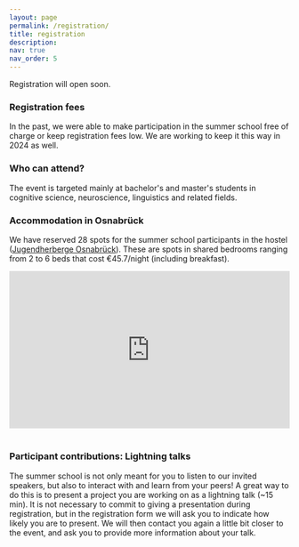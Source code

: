```yaml
---
layout: page
permalink: /registration/
title: registration
description: 
nav: true
nav_order: 5
---
```


<style>
	.map-container {
		position: relative;
		padding-bottom: 56.25%;
		height: 0;
		overflow: hidden;
	}

	.map-container iframe {
		position: absolute;
		top: 0;
		left: 0;
		width: 100%;
		height: 100%;
	}
</style>

Registration will open soon.

### Registration fees
In the past, we were able to make participation in the summer school free of charge or keep registration fees low. We are working to keep it this way in 2024 as well.

### Who can attend?
The event is targeted mainly at bachelor's and master's students in cognitive science, neuroscience, linguistics and related fields.

### Accommodation in Osnabrück
We have reserved 28 spots for the summer school participants in the hostel ([Jugendherberge Osnabrück](https://www.jugendherberge.de/jugendherbergen/osnabrueck/)). These are spots in shared bedrooms ranging from 2 to 6 beds that cost €45.7/night (including breakfast).

<div class="row">
    <div class="col-lg-7 col-sm-7 m-auto">
        <div class="map-container">
        <iframe src="https://www.google.com/maps/embed?pb=!1m18!1m12!1m3!1d2442.4944404556327!2d8.06102297730017!3d52.25256587199224!2m3!1f0!2f0!3f0!3m2!1i1024!2i768!4f13.1!3m3!1m2!1s0x47b9ef8174b9583d%3A0x2e39d9c1e6e593d9!2sDJH%20Jugendherberge%20Osnabr%C3%BCck!5e0!3m2!1sen!2sde!4v1713014364718!5m2!1sen!2sde" width="600" height="450" style="border:0;" allowfullscreen="" loading="lazy" referrerpolicy="no-referrer-when-downgrade"></iframe>
                </div>
    </div>
</div>
<br>

### Participant contributions: Lightning talks
The summer school is not only meant for you to listen to our invited speakers, but also to interact with and learn from your peers! A great way to do this is to present a project you are working on as a lightning talk (~15 min). It is not necessary to commit to giving a presentation during registration, but in the registration form we will ask you to indicate how likely you are to present. We will then contact you again a little bit closer to the event, and ask you to provide more information about your talk.

